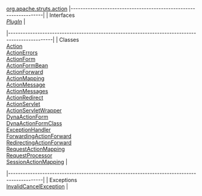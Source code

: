 [org.apache.struts.action](../../../../org/apache/struts/action/package-summary.html.md)
|------------------------------------------------------------------|
| Interfaces                                                       
  [*PlugIn*](PlugIn.html.md "interface in org.apache.struts.action")  |

|------------------------------------------------------------------------------------------------|
| Classes                                                                                        
  [Action](Action.html.md "class in org.apache.struts.action")                                      
  [ActionErrors](ActionErrors.html.md "class in org.apache.struts.action")                          
  [ActionForm](ActionForm.html.md "class in org.apache.struts.action")                              
  [ActionFormBean](ActionFormBean.html.md "class in org.apache.struts.action")                      
  [ActionForward](ActionForward.html.md "class in org.apache.struts.action")                        
  [ActionMapping](ActionMapping.html.md "class in org.apache.struts.action")                        
  [ActionMessage](ActionMessage.html.md "class in org.apache.struts.action")                        
  [ActionMessages](ActionMessages.html.md "class in org.apache.struts.action")                      
  [ActionRedirect](ActionRedirect.html.md "class in org.apache.struts.action")                      
  [ActionServlet](ActionServlet.html.md "class in org.apache.struts.action")                        
  [ActionServletWrapper](ActionServletWrapper.html.md "class in org.apache.struts.action")          
  [DynaActionForm](DynaActionForm.html.md "class in org.apache.struts.action")                      
  [DynaActionFormClass](DynaActionFormClass.html.md "class in org.apache.struts.action")            
  [ExceptionHandler](ExceptionHandler.html.md "class in org.apache.struts.action")                  
  [ForwardingActionForward](ForwardingActionForward.html.md "class in org.apache.struts.action")    
  [RedirectingActionForward](RedirectingActionForward.html.md "class in org.apache.struts.action")  
  [RequestActionMapping](RequestActionMapping.html.md "class in org.apache.struts.action")          
  [RequestProcessor](RequestProcessor.html.md "class in org.apache.struts.action")                  
  [SessionActionMapping](SessionActionMapping.html.md "class in org.apache.struts.action")          |

|--------------------------------------------------------------------------------------------|
| Exceptions                                                                                 
  [InvalidCancelException](InvalidCancelException.html.md "class in org.apache.struts.action")  |


